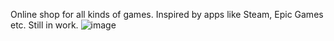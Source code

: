 Online shop for all kinds of games. Inspired by apps like Steam, Epic Games etc. Still in work.
![image](https://github.com/user-attachments/assets/711ce1b4-2134-4ee3-8e75-43824173b8a3)
